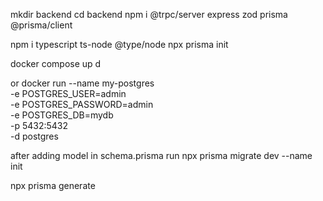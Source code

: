 mkdir backend 
cd backend 
 npm i @trpc/server express zod prisma @prisma/client

 npm i typescript ts-node @type/node 
 npx prisma init

 docker compose up d

 or docker run --name my-postgres \
  -e POSTGRES_USER=admin \
  -e POSTGRES_PASSWORD=admin \
  -e POSTGRES_DB=mydb \
  -p 5432:5432 \
  -d postgres


after adding model in schema.prisma
run npx prisma migrate dev --name init

npx prisma generate